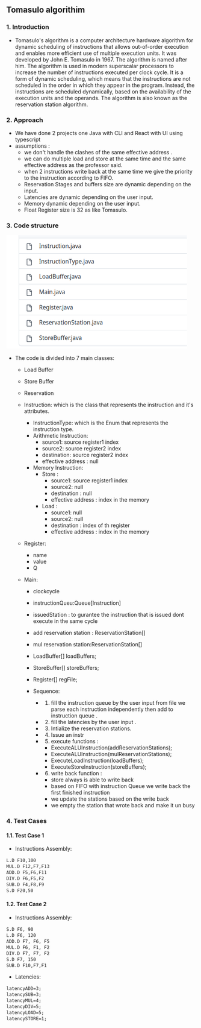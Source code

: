 ## Tomasulo algorithim 

### 1. Introduction
- Tomasulo's algorithm is a computer architecture hardware algorithm for dynamic scheduling of instructions that allows out-of-order execution and enables more efficient use of multiple execution units. It was developed by John E. Tomasulo in 1967. The algorithm is named after him. The algorithm is used in modern superscalar processors to increase the number of instructions executed per clock cycle. It is a form of dynamic scheduling, which means that the instructions are not scheduled in the order in which they appear in the program. Instead, the instructions are scheduled dynamically, based on the availability of the execution units and the operands. The algorithm is also known as the reservation station algorithm.

### 2. Approach
- We have done 2 projects one Java with CLI  and React with UI using typescript
- assumptions :
  - we don't handle the clashes of the same effective address .
  - we can do multiple load and store at the same time and the same effective address as the professor said.
  - when 2 instructions write back at the same time we give the priority to the instruction according to FIFO.
  - Reservation Stages and buffers size are dynamic depending on the input.
  - Latencies are dynamic depending on the user input.
  - Memory dynamic depending on the user input.
  - Float Register size is 32 as like Tomasulo.

### 3. Code structure

<img src='./screenshots/CodeStructure.png'/>


- The code is divided into 7 main classes:
  - Load Buffer
  - Store Buffer
  - Reservation  
  - Instruction: which is the class that represents the instruction and it's attributes.
    - InstructionType: which is the Enum that represents the instruction type.
    -  Arithmetic Instruction:
       -  source1: source register1 index
       -  source2: source register2 index
       -  destination: source register2 index
       -  effective address : null
    -  Memory Instruction:
       - Store :
         - source1: source register1 index
         -  source2: null
         -  destination : null
         -  effective address : index in the memory
       - Load :  
            - source1: null
            -  source2: null
            -  destination : index of th register
            -  effective address : index in the memory

  - Register: 
    - name
	- value
	- Q 
  
  - Main: 
    - clockcycle 
    - instructionQueu:Queue[Instruction]
    - issuedStation : to gurantee the instruction that is issued dont execute in the same cycle
    - add reservation station : ReservationStation[]
    - mul reservation station:ReservationStation[]
  	- LoadBuffer[] loadBuffers;
	- StoreBuffer[] storeBuffers; 
	- Register[] regFile;

    - Sequence:
      - 1. fill the instruction queue by the user input from file we parse each instruction independently then add to instruction queue .
      - 2.  fill the latencies by the user input .      
      
      -  3.  Intialize the reservation stations.
      -  4. Issue an instr
      - 5. execute functions :
        - ExecuteALUInstruction(addReservationStations);
  		- ExecuteALUInstruction(mulReservationStations);
  		- ExecuteLoadInstruction(loadBuffers);
  		- ExecuteStoreInstruction(storeBuffers);
      - 6. write back function :
        - store always is able to write back 
        - based on FIFO with instruction Queue we write back the first finished instruction
        -  we update the stations based on the write back 
        -  we empty the station that wrote back and make it un busy 
  

    



### 4. Test Cases

#### 1.1. Test Case 1
- Instructions Assembly:

```
L.D F10,100
MUL.D F12,F7,F13
ADD.D F5,F6,F11
DIV.D F6,F5,F2
SUB.D F4,F8,F9
S.D F20,50
```




#### 1.2. Test Case 2

- Instructions Assembly:

```
S.D F6, 90
L.D F6, 120
ADD.D F7, F6, F5
MUL.D F6, F1, F2
DIV.D F7, F7, F2
S.D F7, 150
SUB.D F10,F7,F1
```

- Latencies:
```
latencyADD=3;
latencySUB=3;
latencyMUL=4;
latencyDIV=5;
latencyLOAD=5;
latencySTORE=1;
```